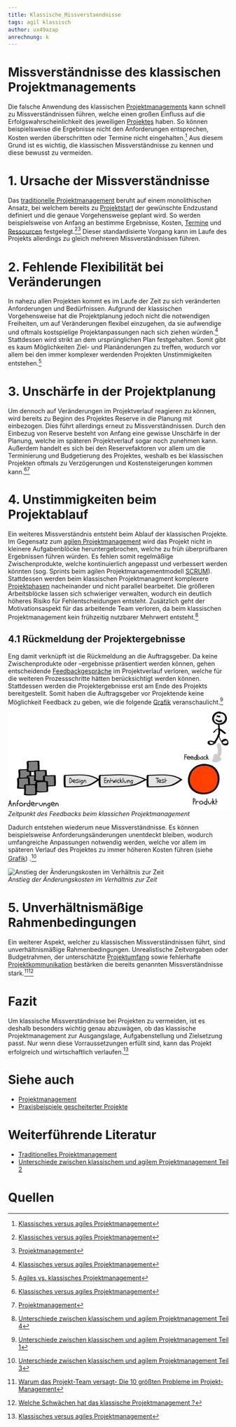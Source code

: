 ```yaml
---
title: Klassische_Missverstaendnisse
tags: agil klassisch
author: ux49azap
anrechnung: k
---
```

# Missverständnisse des klassischen Projektmanagements
Die falsche Anwendung des klassischen [Projektmanagements](Projektmanagement.md) kann schnell zu Missverständnissen führen, welche einen großen Einfluss auf die Erfolgswahrscheinlichkeit des jeweiligen [Projektes](Projekt.md) haben. So können beispielsweise die Ergebnisse nicht den Anforderungen entsprechen, Kosten werden überschritten oder Termine nicht eingehalten.[^1] Aus diesem Grund ist es wichtig, die klassischen Missverständnisse zu kennen und diese bewusst zu vermeiden. 

# 1. Ursache der Missverständnisse
Das [traditionelle Projektmanagement](https://www.projektmagazin.de/glossarterm/traditionelles-projektmanagement) beruht auf einem monolithischen Ansatz, bei welchem bereits zu [Projektstart](Projektstart.md) der gewünschte Endzustand definiert und die genaue Vorgehensweise geplant wird. So werden beispielsweise von Anfang an bestimme Ergebnisse, Kosten, [Termine](Zeitplanung.md) und [Ressourcen](Ressourcenplanung.md) festgelegt.[^1][^2]  Dieser standardisierte Vorgang kann im Laufe des Projekts allerdings zu gleich mehreren Missverständnissen führen.
 

# 2. Fehlende Flexibilität bei Veränderungen

In nahezu allen Projekten kommt es im Laufe der Zeit zu sich veränderten Anforderungen und Bedürfnissen. Aufgrund der klassischen Vorgehensweise hat die Projektplanung jedoch nicht die notwendigen Freiheiten, um auf Veränderungen flexibel einzugehen, da sie aufwendige und oftmals kostspielige Projektanpassungen nach sich ziehen würden.[^1]  Stattdessen wird strikt an dem ursprünglichen Plan festgehalten. Somit gibt es kaum Möglichkeiten Ziel- und Planänderungen zu treffen, wodurch vor allem bei den immer komplexer werdenden Projekten Unstimmigkeiten entstehen.[^3]  



# 3. Unschärfe in der Projektplanung

Um dennoch auf Veränderungen im Projektverlauf reagieren zu können, wird bereits zu Beginn des Projektes Reserve in die Planung mit einbezogen. Dies führt allerdings erneut zu Missverständnissen. Durch den Einbezug von Reserve besteht von Anfang eine gewisse Unschärfe in der Planung, welche im späteren Projektverlauf sogar noch zunehmen kann. Außerdem handelt es sich bei den Reservefaktoren vor allem um die Terminierung und Budgetierung des Projektes, weshalb es bei klassischen Projekten oftmals zu Verzögerungen und Kostensteigerungen kommen kann.[^1][^2]


# 4. Unstimmigkeiten beim Projektablauf
Ein weiteres Missverständnis entsteht beim Ablauf der klassischen Projekte. Im Gegensatz zum [agilen Projektmanagement](https://www.projektmagazin.de/glossarterm/agiles-projektmanagement) wird das Projekt nicht in kleinere Aufgabenblöcke heruntergebrochen, welche zu früh überprüfbaren Ergebnissen führen würden. Es fehlen somit regelmäßige Zwischenprodukte, welche kontinuierlich angepasst und verbessert werden könnten (sog. Sprints beim agilen Projektmanagementmodell [SCRUM](SCRUM.md)). 
Stattdessen werden beim klassischen Projektmanagment komplexere [Projektphasen](Projektphasen_klassisch.md) nacheinander und nicht parallel bearbeitet. Die größeren Arbeitsblöcke lassen sich schwieriger verwalten, wodurch ein deutlich höheres Risiko für Fehlentscheidungen entsteht. Zusätzlich geht der Motivationsaspekt für das arbeitende Team verloren, da beim klassischen Projektmanagement kein frühzeitig nutzbarer Mehrwert entsteht.[^4]

## 4.1 Rückmeldung der Projektergebnisse

Eng damit verknüpft ist die Rückmeldung an die Auftragsgeber. Da keine Zwischenprodukte oder –ergebnisse präsentiert werden können, gehen entscheidende [Feedbackgespräche](Feedbackgespräche.md) im Projektverlauf verloren, welche für die weiteren Prozessschritte hätten berücksichtigt werden können. Stattdessen werden die Projektergebnisse erst am Ende des Projekts bereitgestellt. Somit haben die Auftragsgeber vor Projektende keine Möglichkeit Feedback zu geben, wie die folgende [Grafik](https://projekte-leicht-gemacht.de/blog/pm-methoden-erklaert/klassisch-agiles-projektmanagement-1/) veranschaulicht.[^5] 

![Zeitpunkt des Feedbacks beim klassichen Projektmanagement](Klassische_Missverstaendnisse/Feedback.jpg)        
*Zeitpunkt des Feedbacks beim klassichen Projektmanagement*      

Dadurch entstehen wiederum neue Missverständnisse. Es können beispielsweise Anforderungsänderungen unentdeckt bleiben, wodurch umfangreiche Anpassungen notwendig werden, welche vor allem im späteren Verlauf des Projektes zu immer höheren Kosten führen (siehe [Grafik](https://projekte-leicht-gemacht.de/blog/klassisches-agiles-projektmanagement-teil-3/)) .[^6]

![Anstieg der Änderungskosten im Verhältnis zur Zeit](Klassische_Missverstaendnisse/Änderungen.jpg)        
*Anstieg der Änderungskosten im Verhältnis zur Zeit* 

# 5. Unverhältnismäßige Rahmenbedingungen

Ein weiterer Aspekt, welcher zu klassischen Missverständnissen führt, sind unverhältnismäßige Rahmenbedingungen. Unrealistische Zeitvorgaben oder Budgetrahmen, der unterschätzte [Projektumfang](Projektumfang.md) sowie fehlerhafte [Projektkommunikation](Projektkommunikation.md) bestärken die bereits genannten Missverständnisse stark.[^7][^8]

# Fazit
Um klassische Missverständnisse bei Projekten zu vermeiden, ist es deshalb besonders wichtig genau abzuwägen, ob das klassische Projektmanagement zur Ausgangslage, Aufgabenstellung und Zielsetzung passt. Nur wenn diese Vorraussetzungen erfüllt sind, kann das Projekt erfolgreich und wirtschaftlich verlaufen.[^1]


# Siehe auch

* [Projektmanagement](Projektmanagement.md)
* [Praxisbeispiele gescheiterter Projekte](Praxisbeispiele_gescheiterte_Projetke.md)

# Weiterführende Literatur

* [Traditionelles Projektmanagement](https://www.projektmagazin.de/glossarterm/traditionelles-projektmanagement)
* [Unterschiede zwischen klassischem und agilem Projektmanagement Teil 2](https://projekte-leicht-gemacht.de/blog/pm-methoden-erklaert/klassisches-agiles-projektmanagement-teil-2/)

# Quellen

[^1]: [Klassisches versus agiles Projektmanagement](https://www.proles.ch/blog/klassisches-versus-agiles-projektmanagement)
[^2]: [Projektmanagement](https://www.materna.de/Microsite/Monitor/DE/2020-01/Management-und-Strategie/pm-methoden/pm-methoden_node.html;jsessionid=87298AEC46E44A72560858EBF7715CBD.delivery2-master)
[^3]: [Agiles vs. klassisches Projektmanagement](https://www.roth-institut.de/roth-wissens-journal/wissen-f%C3%BChrung/agiles-vs-klassisches-projektmanagement/)
[^4]: [Unterschiede zwischen klassischem und agilem Projektmanagement Teil 4](https://projekte-leicht-gemacht.de/blog/pm-methoden-erklaert/klassisches-agiles-projektmanagement-teil-4/)
[^5]: [Unterschiede zwischen klassischem und agilem Projektmanagement Teil 1](https://projekte-leicht-gemacht.de/blog/pm-methoden-erklaert/klassisch-agiles-projektmanagement-1/)
[^6]: [Unterschiede zwischen klassischem und agilem Projektmanagement Teil 3](https://projekte-leicht-gemacht.de/blog/klassisches-agiles-projektmanagement-teil-3/)
[^7]: [Warum das Projekt-Team versagt- Die 10 größten Probleme im Projekt-Management](https://www.computerwoche.de/a/warum-das-projekt-team-versagt,2495865,5)
[^8]: [Welche Schwächen hat das klassische Projektmanagement ?](https://www.it-prause.de/fachbeitr%C3%A4ge/was-ist-klassisches-projektmanagement/die-schw%C3%A4chen-des-klassischen-projektmanagements/)

